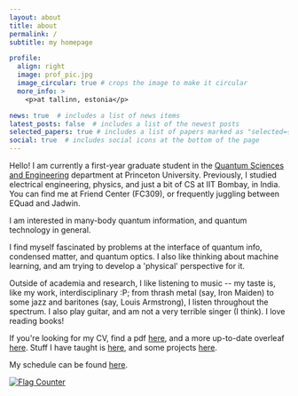 ```yaml
---
layout: about
title: about
permalink: /
subtitle: my homepage

profile:
  align: right
  image: prof_pic.jpg
  image_circular: true # crops the image to make it circular
  more_info: >
    <p>at tallinn, estonia</p>

news: true  # includes a list of news items
latest_posts: false  # includes a list of the newest posts
selected_papers: true # includes a list of papers marked as "selected={true}"
social: true  # includes social icons at the bottom of the page
---
```



Hello! I am currently a first-year graduate student in the [Quantum Sciences and Engineering](https://quantum.princeton.edu/) department at Princeton University. Previously, I studied electrical engineering, physics, and just a bit of CS at IIT Bombay, in India. You can find me at Friend Center (FC309), or frequently juggling between EQuad and Jadwin.


I am interested in many-body quantum information, and quantum technology in general.

I find myself fascinated by problems at the interface of quantum info, condensed matter, and quantum optics. I also like thinking about machine learning, and am trying to develop a 'physical' perspective for it.


Outside of academia and research, I like listening to music -- my taste is, like my work, interdisciplinary :P; from thrash metal (say, Iron Maiden) to some jazz and baritones (say, Louis Armstrong), I listen throughout the spectrum. I also play guitar, and am not a very terrible singer (I think). I love reading books!



If you're looking for my CV, find a pdf [here](https://siddhant-midha.github.io/cv/), and a more up-to-date overleaf [here](https://www.overleaf.com/read/fprrbwkfrbcj#7b5c64). Stuff I have taught is [here](https://siddhant-midha.github.io/teaching/), and some projects [here](https://siddhant-midha.github.io/projects/). 


My schedule can be found [here](https://calendar.google.com/calendar/u/0?cid=c2lkZGhhbnRtLmlpdGJAZ21haWwuY29t&cid=c203NDU2QHByaW5jZXRvbi5lZHU).


<a href="https://info.flagcounter.com/UvsF"><img src="https://s11.flagcounter.com/count2/UvsF/bg_FFFFFF/txt_000000/border_CCCCCC/columns_2/maxflags_10/viewers_0/labels_0/pageviews_0/flags_0/percent_0/" alt="Flag Counter" border="0"></a>
